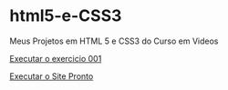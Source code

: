 # html5-e-CSS3
 Meus Projetos em HTML 5 e CSS3 do Curso em Videos

<a href="https://emersondesenvmaster.github.io/html5-e-CSS3/exercicios/ex001/index"> Executar o exercicio 001</a>

<a href="https://emersondesenvmaster.github.io/html5-e-CSS3/Desafio Projeto Pronto/index"> Executar o  Site Pronto</a>

